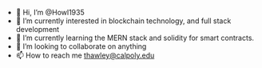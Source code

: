 - 👋 Hi, I’m @Howl1935
- 👀 I’m currently interested in blockchain technology, and full stack development
- 🌱 I’m currently learning the MERN stack and solidity for smart contracts.
- 💞️ I’m looking to collaborate on anything
- 📫 How to reach me thawley@calpoly.edu

<!---
Howl1935/Howl1935 is a ✨ special ✨ repository because its `README.md` (this file) appears on your GitHub profile.
You can click the Preview link to take a look at your changes.
--->
